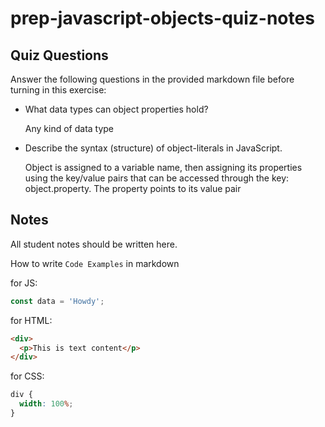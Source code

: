 # prep-javascript-objects-quiz-notes

## Quiz Questions

Answer the following questions in the provided markdown file before turning in this exercise:

- What data types can object properties hold?

  Any kind of data type

- Describe the syntax (structure) of object-literals in JavaScript.

  Object is assigned to a variable name, then assigning its properties using the key/value pairs that
  can be accessed through the key: object.property. The property points to its value pair

## Notes

All student notes should be written here.

How to write `Code Examples` in markdown

for JS:

```javascript
const data = 'Howdy';
```

for HTML:

```html
<div>
  <p>This is text content</p>
</div>
```

for CSS:

```css
div {
  width: 100%;
}
```
